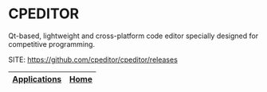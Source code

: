 # CPEDITOR

 Qt-based, lightweight and cross-platform code editor specially designed for competitive programming.
 
 SITE: https://github.com/cpeditor/cpeditor/releases

 | [Applications](https://portable-linux-apps.github.io/apps.html) | [Home](https://portable-linux-apps.github.io)
 | --- | --- |
